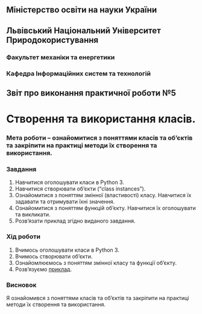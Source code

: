 ## Міністерство освіти на науки України
## Львівський Національний Університет Природокористування
### Факультет механіки та енергетики
### Кафедра Інформаційних систем та технологій

## Звіт про виконання практичної роботи №5
# Створення та використання класів.

### Мета роботи – ознайомитися з поняттями класів та об’єктів та закріпити на практиці методи їх створення та використання.

### Завдання
1. Навчитися оголошувати класи в Python 3.
2. Навчитися створювати об’єкти (“class instances”).
3. Ознайомитися з поняттям змінної (властивості) класу. Навчитися їх задавати та отримувати їхні значення.
4. Ознайомитися з поняттям функцій об’єкту. Навчитися їх оголошувати та викликати.
5. Розв’язати приклад згідно виданого завдання.

### Хід роботи
1. Вчимось оголошувати класи в Python 3.
2. Вчимось створювати обʼєкти.
3. Ознайомлюємось з поняттям змінної класу та функції обʼєкту.
4. Розвʼязуємо [приклад](./Classes.py).

### Висновок
Я ознайомився з поняттями класів та об’єктів та закріпити на практиці методи їх створення та використання.